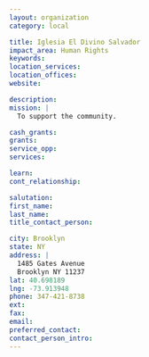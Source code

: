 ```yaml
---
layout: organization
category: local

title: Iglesia El Divino Salvador
impact_area: Human Rights
keywords: 
location_services: 
location_offices: 
website: 

description: 
mission: |
  To support the community.

cash_grants: 
grants: 
service_opp: 
services: 

learn: 
cont_relationship: 

salutation: 
first_name: 
last_name: 
title_contact_person: 

city: Brooklyn
state: NY
address: |
  1485 Gates Avenue    
  Brooklyn NY 11237
lat: 40.698189
lng: -73.913948
phone: 347-421-8738
ext: 
fax: 
email: 
preferred_contact: 
contact_person_intro: 
---
```

